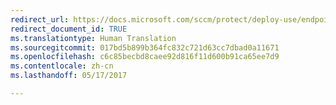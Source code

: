 ```yaml
---
redirect_url: https://docs.microsoft.com/sccm/protect/deploy-use/endpoint-protection-configure
redirect_document_id: TRUE
ms.translationtype: Human Translation
ms.sourcegitcommit: 017bd5b899b364fc832c721d63cc7dbad0a11671
ms.openlocfilehash: c6c85becbd8caee92d816f11d600b91ca65ee7d9
ms.contentlocale: zh-cn
ms.lasthandoff: 05/17/2017

---
```


